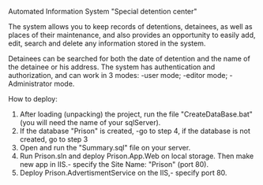 Automated Information System "Special detention center"

The system allows you to keep records of detentions, detainees, as well as places of their maintenance, 
and also provides an opportunity to easily add, edit, search and delete any information stored in the system.

Detainees can be searched for both the date of detention and the name of the detainee or his address. 
The system has authentication and authorization, and can work in 3 modes: 
-user mode; 
-editor mode; 
-Administrator mode.

How to deploy:

1. After loading (unpacking) the project, run the file "CreateDataBase.bat" (you will need the name of your sqlServer).
2. If the database "Prison" is created, -go to step 4, if the database is not created, go to step 3
3. Open and run the "Summary.sql" file on your server.
4. Run Prison.sln and deploy Prison.App.Web on local storage. Then make new app in IIS.- specify the Site Name: "Prison" (port 80).
5. Deploy Prison.AdvertismentService on the IIS,- specify port 80.